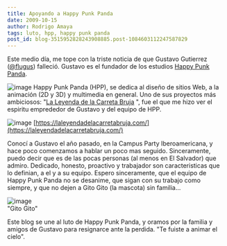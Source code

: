 ```yaml
---
title: Apoyando a Happy Punk Panda
date: 2009-10-15
author: Rodrigo Amaya
tags: luto, hpp, happy punk panda
post_id: blog-3515952828243908885.post-1084603112247587829
---
```


Este medio día, me tope con la triste noticia de que Gustavo Gutierrez ([@flugus](https://twitter.com/flugus)) falleció. Gustavo es el fundador de los estudios [Happy Punk Panda](https://happypunkpanda.com/).

![image](https://1.bp.blogspot.com/_ayvorITawE4/StfEcTYytUI/AAAAAAAACM4/ZCmAAWE-HlE/s320/hpp.home01_r2_c3.gif)    Happy Punk Panda (HPP), se dedica al diseño de
sitios Web, a la animación (2D y 3D) y multimedia en general. Uno de sus proyectos más ambiciosos: "[La Leyenda de la Carreta Bruja](https://www.facebook.com/home.php?#/carretabruja?ref=ts)
", fue el que me hizo ver el espiritu emprededor de Gustavo y del equipo de HPP.

![image](https://1.bp.blogspot.com/_ayvorITawE4/StfEbsVpbsI/AAAAAAAACMo/vLbBOua5qjo/s320/carreta.jpg)     [https://laleyendadelacarretabruja.com/](https://laleyendadelacarretabruja.com/)

Conocí a Gustavo el año pasado, en la Campus Party Iberoamericana, y hace poco comenzamos a hablar un poco mas seguido. Sinceramente, puedo decir que es de las pocas personas (al menos en El Salvador) que admiro. Dedicado, honesto, proactivo y trabajador son caracteristicas que lo definian, a el y a su equipo. Espero sinceramente, que el equipo de Happy Punk Panda no se desanime, que sigan con su trabajo como siempre, y que no dejen a Gito Gito (la mascota) sin familia...

![image](https://3.bp.blogspot.com/_ayvorITawE4/StfEb5sCEPI/AAAAAAAACMw/pDz1t72DtPc/s320/HAPPY_PUNK_PANDA_3D_by_flugus.jpg)    
"Gito
Gito"

Este blog se une al luto de Happy Punk Panda, y oramos por la familia y amigos de Gustavo para resignarce ante la perdida. "Te fuiste a animar el cielo".